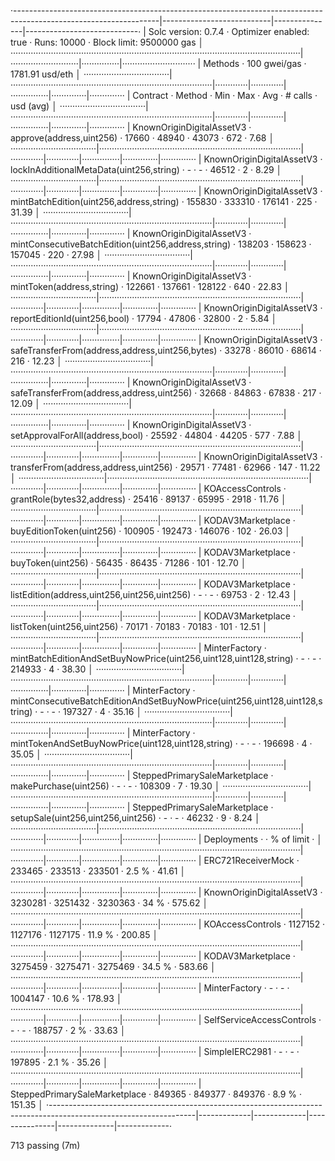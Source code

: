 
·------------------------------------------------------------------------------------------------------------------|---------------------------|---------------|----------------------------·
|                                               Solc version: 0.7.4                                                ·  Optimizer enabled: true  ·  Runs: 10000  ·  Block limit: 9500000 gas  │
···················································································································|···························|···············|·····························
|  Methods                                                                                                         ·               100 gwei/gas                ·      1781.91 usd/eth       │
··································|················································································|·············|·············|···············|··············|··············
|  Contract                       ·  Method                                                                        ·  Min        ·  Max        ·  Avg          ·  # calls     ·  usd (avg)  │
··································|················································································|·············|·············|···············|··············|··············
|  KnownOriginDigitalAssetV3      ·  approve(address,uint256)                                                      ·      17660  ·      48940  ·        43073  ·         672  ·       7.68  │
··································|················································································|·············|·············|···············|··············|··············
|  KnownOriginDigitalAssetV3      ·  lockInAdditionalMetaData(uint256,string)                                      ·          -  ·          -  ·        46512  ·           2  ·       8.29  │
··································|················································································|·············|·············|···············|··············|··············
|  KnownOriginDigitalAssetV3      ·  mintBatchEdition(uint256,address,string)                                      ·     155830  ·     333310  ·       176141  ·         225  ·      31.39  │
··································|················································································|·············|·············|···············|··············|··············
|  KnownOriginDigitalAssetV3      ·  mintConsecutiveBatchEdition(uint256,address,string)                           ·     138203  ·     158623  ·       157045  ·         220  ·      27.98  │
··································|················································································|·············|·············|···············|··············|··············
|  KnownOriginDigitalAssetV3      ·  mintToken(address,string)                                                     ·     122661  ·     137661  ·       128122  ·         640  ·      22.83  │
··································|················································································|·············|·············|···············|··············|··············
|  KnownOriginDigitalAssetV3      ·  reportEditionId(uint256,bool)                                                 ·      17794  ·      47806  ·        32800  ·           2  ·       5.84  │
··································|················································································|·············|·············|···············|··············|··············
|  KnownOriginDigitalAssetV3      ·  safeTransferFrom(address,address,uint256,bytes)                               ·      33278  ·      86010  ·        68614  ·         216  ·      12.23  │
··································|················································································|·············|·············|···············|··············|··············
|  KnownOriginDigitalAssetV3      ·  safeTransferFrom(address,address,uint256)                                     ·      32668  ·      84863  ·        67838  ·         217  ·      12.09  │
··································|················································································|·············|·············|···············|··············|··············
|  KnownOriginDigitalAssetV3      ·  setApprovalForAll(address,bool)                                               ·      25592  ·      44804  ·        44205  ·         577  ·       7.88  │
··································|················································································|·············|·············|···············|··············|··············
|  KnownOriginDigitalAssetV3      ·  transferFrom(address,address,uint256)                                         ·      29571  ·      77481  ·        62966  ·         147  ·      11.22  │
··································|················································································|·············|·············|···············|··············|··············
|  KOAccessControls               ·  grantRole(bytes32,address)                                                    ·      25416  ·      89137  ·        65995  ·        2918  ·      11.76  │
··································|················································································|·············|·············|···············|··············|··············
|  KODAV3Marketplace              ·  buyEditionToken(uint256)                                                      ·     100905  ·     192473  ·       146076  ·         102  ·      26.03  │
··································|················································································|·············|·············|···············|··············|··············
|  KODAV3Marketplace              ·  buyToken(uint256)                                                             ·      56435  ·      86435  ·        71286  ·         101  ·      12.70  │
··································|················································································|·············|·············|···············|··············|··············
|  KODAV3Marketplace              ·  listEdition(address,uint256,uint256,uint256)                                  ·          -  ·          -  ·        69753  ·           2  ·      12.43  │
··································|················································································|·············|·············|···············|··············|··············
|  KODAV3Marketplace              ·  listToken(uint256,uint256)                                                    ·      70171  ·      70183  ·        70183  ·         101  ·      12.51  │
··································|················································································|·············|·············|···············|··············|··············
|  MinterFactory                  ·  mintBatchEditionAndSetBuyNowPrice(uint256,uint128,uint128,string)             ·          -  ·          -  ·       214933  ·           4  ·      38.30  │
··································|················································································|·············|·············|···············|··············|··············
|  MinterFactory                  ·  mintConsecutiveBatchEditionAndSetBuyNowPrice(uint256,uint128,uint128,string)  ·          -  ·          -  ·       197327  ·           4  ·      35.16  │
··································|················································································|·············|·············|···············|··············|··············
|  MinterFactory                  ·  mintTokenAndSetBuyNowPrice(uint128,uint128,string)                            ·          -  ·          -  ·       196698  ·           4  ·      35.05  │
··································|················································································|·············|·············|···············|··············|··············
|  SteppedPrimarySaleMarketplace  ·  makePurchase(uint256)                                                         ·          -  ·          -  ·       108309  ·           7  ·      19.30  │
··································|················································································|·············|·············|···············|··············|··············
|  SteppedPrimarySaleMarketplace  ·  setupSale(uint256,uint256,uint256)                                            ·          -  ·          -  ·        46232  ·           9  ·       8.24  │
··································|················································································|·············|·············|···············|··············|··············
|  Deployments                                                                                                     ·                                           ·  % of limit  ·             │
···················································································································|·············|·············|···············|··············|··············
|  ERC721ReceiverMock                                                                                              ·     233465  ·     233513  ·       233501  ·       2.5 %  ·      41.61  │
···················································································································|·············|·············|···············|··············|··············
|  KnownOriginDigitalAssetV3                                                                                       ·    3230281  ·    3251432  ·      3230363  ·        34 %  ·     575.62  │
···················································································································|·············|·············|···············|··············|··············
|  KOAccessControls                                                                                                ·    1127152  ·    1127176  ·      1127175  ·      11.9 %  ·     200.85  │
···················································································································|·············|·············|···············|··············|··············
|  KODAV3Marketplace                                                                                               ·    3275459  ·    3275471  ·      3275469  ·      34.5 %  ·     583.66  │
···················································································································|·············|·············|···············|··············|··············
|  MinterFactory                                                                                                   ·          -  ·          -  ·      1004147  ·      10.6 %  ·     178.93  │
···················································································································|·············|·············|···············|··············|··············
|  SelfServiceAccessControls                                                                                       ·          -  ·          -  ·       188757  ·         2 %  ·      33.63  │
···················································································································|·············|·············|···············|··············|··············
|  SimpleIERC2981                                                                                                  ·          -  ·          -  ·       197895  ·       2.1 %  ·      35.26  │
···················································································································|·············|·············|···············|··············|··············
|  SteppedPrimarySaleMarketplace                                                                                   ·     849365  ·     849377  ·       849376  ·       8.9 %  ·     151.35  │
·------------------------------------------------------------------------------------------------------------------|-------------|-------------|---------------|--------------|-------------·

713 passing (7m)
